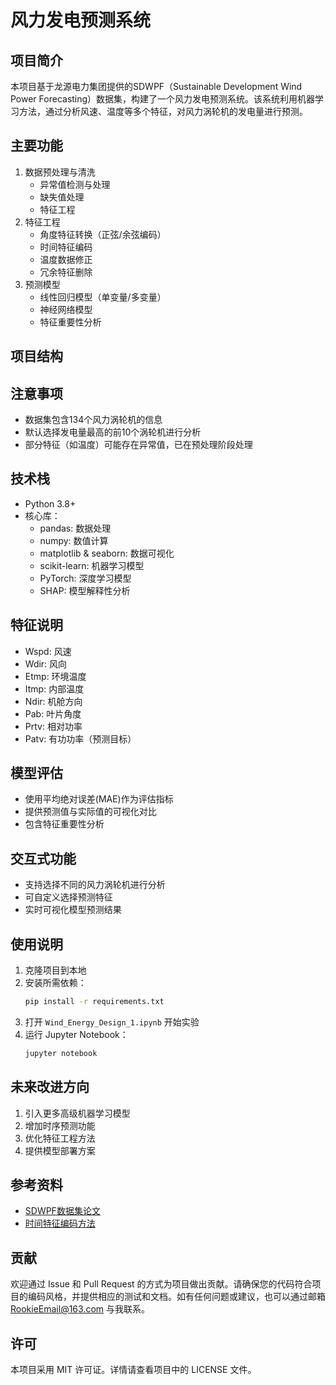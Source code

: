 # 风力发电预测系统

## 项目简介
本项目基于龙源电力集团提供的SDWPF（Sustainable Development Wind Power Forecasting）数据集，构建了一个风力发电预测系统。该系统利用机器学习方法，通过分析风速、温度等多个特征，对风力涡轮机的发电量进行预测。

## 主要功能
1. 数据预处理与清洗
   - 异常值检测与处理
   - 缺失值处理
   - 特征工程
2. 特征工程
   - 角度特征转换（正弦/余弦编码）
   - 时间特征编码
   - 温度数据修正
   - 冗余特征删除
3. 预测模型
   - 线性回归模型（单变量/多变量）
   - 神经网络模型
   - 特征重要性分析

## 项目结构

## 注意事项
- 数据集包含134个风力涡轮机的信息
- 默认选择发电量最高的前10个涡轮机进行分析
- 部分特征（如温度）可能存在异常值，已在预处理阶段处理

## 技术栈
- Python 3.8+
- 核心库：
  - pandas: 数据处理
  - numpy: 数值计算
  - matplotlib & seaborn: 数据可视化
  - scikit-learn: 机器学习模型
  - PyTorch: 深度学习模型
  - SHAP: 模型解释性分析

## 特征说明
- Wspd: 风速
- Wdir: 风向
- Etmp: 环境温度
- Itmp: 内部温度
- Ndir: 机舱方向
- Pab: 叶片角度
- Prtv: 相对功率
- Patv: 有功功率（预测目标）

## 模型评估
- 使用平均绝对误差(MAE)作为评估指标
- 提供预测值与实际值的可视化对比
- 包含特征重要性分析

## 交互式功能
- 支持选择不同的风力涡轮机进行分析
- 可自定义选择预测特征
- 实时可视化模型预测结果

## 使用说明
1. 克隆项目到本地
2. 安装所需依赖：
   ```bash
   pip install -r requirements.txt
   ```
3. 打开 `Wind_Energy_Design_1.ipynb` 开始实验
4. 运行 Jupyter Notebook：
   ```bash
   jupyter notebook
   ```

## 未来改进方向
1. 引入更多高级机器学习模型
2. 增加时序预测功能
3. 优化特征工程方法
4. 提供模型部署方案

## 参考资料
- [SDWPF数据集论文](https://arxiv.org/abs/2208.04360)
- [时间特征编码方法](https://developer.nvidia.com/blog/three-approaches-to-encoding-time-information-as-features-for-ml-models/)

## 贡献

欢迎通过 Issue 和 Pull Request 的方式为项目做出贡献。请确保您的代码符合项目的编码风格，并提供相应的测试和文档。如有任何问题或建议，也可以通过邮箱 RookieEmail@163.com 与我联系。

## 许可

本项目采用 MIT 许可证。详情请查看项目中的 LICENSE 文件。
